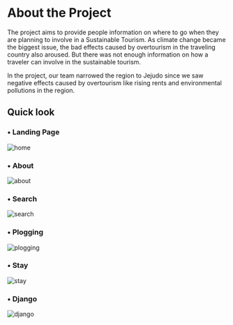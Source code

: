 # About the Project

The project aims to provide people information on where to go when they are planning to involve in a Sustainable Tourism. As climate change became the biggest issue, the bad effects caused by overtourism in the traveling country also aroused. But there was not enough information on how a traveler can involve in the sustainable tourism.

In the project, our team narrowed the region to Jejudo since we saw negative effects caused by overtourism like rising rents and environmental pollutions in the region.

## Quick look

### • Landing Page

![home](https://github.com/user-attachments/assets/ed5fb26e-a943-4463-b1b4-705388f03280)

### • About

![about](https://github.com/user-attachments/assets/b31d88a9-64a3-4ebc-90f0-9a7e7d279d2f)

### • Search

![search](https://github.com/user-attachments/assets/58bc5556-7ab1-43e9-b1d8-1c644573c9ce)

### • Plogging

![plogging](https://github.com/user-attachments/assets/6795ad0f-6cba-4fa8-b957-bd3a4afe317a)

### • Stay

![stay](https://github.com/user-attachments/assets/076fd2c8-785e-463b-84c0-bc75497dbf83)

### • Django

![django](https://github.com/user-attachments/assets/92dd6277-9c8f-41c3-8552-3273721c16bd)
